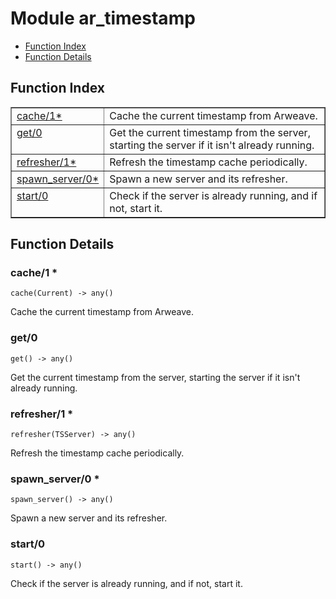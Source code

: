 

# Module ar_timestamp
* [Function Index](#index)
* [Function Details](#functions)

<a name="index"></a>

## Function Index


<table width="100%" border="1" cellspacing="0" cellpadding="2" summary="function index"><tr><td valign="top"><a href="#cache-1">cache/1*</a></td><td>Cache the current timestamp from Arweave.</td></tr><tr><td valign="top"><a href="#get-0">get/0</a></td><td>Get the current timestamp from the server, starting the server if it
isn't already running.</td></tr><tr><td valign="top"><a href="#refresher-1">refresher/1*</a></td><td>Refresh the timestamp cache periodically.</td></tr><tr><td valign="top"><a href="#spawn_server-0">spawn_server/0*</a></td><td>Spawn a new server and its refresher.</td></tr><tr><td valign="top"><a href="#start-0">start/0</a></td><td>Check if the server is already running, and if not, start it.</td></tr></table>


<a name="functions"></a>

## Function Details

<a name="cache-1"></a>

### cache/1 *

`cache(Current) -> any()`

Cache the current timestamp from Arweave.

<a name="get-0"></a>

### get/0

`get() -> any()`

Get the current timestamp from the server, starting the server if it
isn't already running.

<a name="refresher-1"></a>

### refresher/1 *

`refresher(TSServer) -> any()`

Refresh the timestamp cache periodically.

<a name="spawn_server-0"></a>

### spawn_server/0 *

`spawn_server() -> any()`

Spawn a new server and its refresher.

<a name="start-0"></a>

### start/0

`start() -> any()`

Check if the server is already running, and if not, start it.

